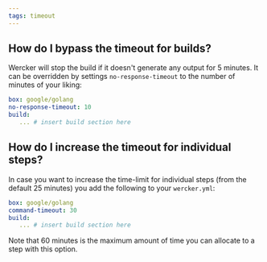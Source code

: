 ```yaml
---
tags: timeout
---
```


## How do I bypass the timeout for builds?

Wercker will stop the build if it doesn't generate any output for 5 minutes.
It can be overridden by settings `no-response-timeout` to the number of minutes of your liking:

```yaml
box: google/golang
no-response-timeout: 10
build:
   ... # insert build section here
```

## How do I increase the timeout for individual steps?

In case you want to increase the time-limit for individual steps (from the
default 25 minutes) you add the following to your `wercker.yml`:

```yaml
box: google/golang
command-timeout: 30
build:
   ... # insert build section here
```

Note that 60 minutes is the maximum amount of time you can allocate to
a step with this option.